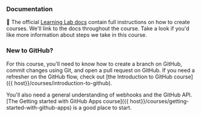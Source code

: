 ### Documentation 

:book: The official [Learning Lab docs](https://github.github.com/learning-lab-equipment/#/) contain full instructions on how to create courses. We'll link to the docs throughout the course. Take a look if you'd like more information about steps we take in this course.

### New to GitHub?

For this course, you'll need to know how to create a branch on GitHub, commit changes using Git, and open a pull request on GitHub. If you need a refresher on the GitHub flow, check out [the Introduction to GitHub course]({{ host}}/courses/introduction-to-github).

You'll also need a general understanding of webhooks and the GitHub API.  [The Getting started with GitHub Apps course]({{ host}}/courses/getting-started-with-github-apps) is a good place to start.